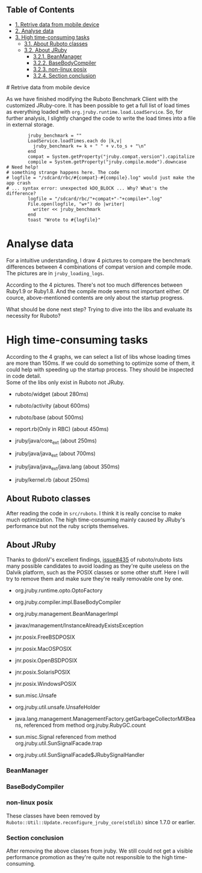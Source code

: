 <div id="table-of-contents">
<h2>Table of Contents</h2>
<div id="text-table-of-contents">
<ul>
<li><a href="#sec-1">1. Retrive data from mobile device</a></li>
<li><a href="#sec-2">2. Analyse data</a></li>
<li><a href="#sec-3">3. High time-consuming tasks</a>
<ul>
<li><a href="#sec-3-1">3.1. About Ruboto classes</a></li>
<li><a href="#sec-3-2">3.2. About JRuby</a>
<ul>
<li><a href="#sec-3-2-1">3.2.1. BeanManager</a></li>
<li><a href="#sec-3-2-2">3.2.2. BaseBodyCompiler</a></li>
<li><a href="#sec-3-2-3">3.2.3. non-linux posix</a></li>
<li><a href="#sec-3-2-4">3.2.4. Section conclusion</a></li>
</ul>
</li>
</ul>
</li>
</ul>
</div>
</div>
# Retrive data from mobile device

As we have finished modifying the Ruboto Benchmark Client with the customized JRuby-core. It has been possible to get a full list of load times as everything loaded with `org.jruby.runtime.load.LoadService`. So, for further analysis, I slightly changed the code to write the load times into a file in external storage.

            jruby_benchmark = ""
            LoadService.loadTimes.each do |k,v|
              jruby_benchmark += k + " " + v.to_s + "\n"
            end
            compat = System.getProperty("jruby.compat.version").capitalize
            compile = System.getProperty("jruby.compile.mode").downcase
    # Need help!
    # something strange happens here. The code
    # logfile = "/sdcard/rbc/#{compat}-#{compile}.log" would just make the app crash 
    # ... syntax error: unexpected kDO_BLOCK ... Why? What's the difference?
            logfile = "/sdcard/rbc/"+compat+"-"+compile+".log"
            File.open(logfile, "w+") do |writer|
              writer << jruby_benchmark
            end
            toast "Wrote to #{logfile}"

# Analyse data

For a intuitive understanding, I draw 4 pictures to compare the benchmark differences between 4 combinations of compat version and compile mode. The pictures are in `jruby_loading_logs`.

According to the 4 pictures. There's not too much differences between Ruby1.9 or Ruby1.8. And the compile mode seems not important either. Of cource, above-mentioned contents are only about the startup progress.

What should be done next step? Trying to dive into the libs and evaluate its necessity for Ruboto?

# High time-consuming tasks

According to the 4 graphs, we can select a list of libs whose loading times are more than 150ms. If we could do something to optimize some of them, it could help with speeding up the startup process. They should be inspected in code detail.   
Some of the libs only exist in Ruboto not JRuby.

-   ruboto/widget (about 280ms)

-   ruboto/activity (about 600ms)

-   ruboto/base (about 500ms)

-   report.rb(Only in RBC) (about 450ms)

-   jruby/java/core<sub>ext</sub> (about 250ms)

-   jruby/java/java<sub>ext</sub> (about 700ms)

-   jruby/java/java<sub>ext</sub>/java.lang (about 350ms)

-   jruby/kernel.rb (about 250ms)

## About Ruboto classes

After reading the code in `src/ruboto`. I think it is really concise to make much optimization. The high time-consuming mainly caused by JRuby's performance but not the ruby scripts themselves.

## About JRuby

Thanks to @donV's excellent findings, [issue#435](https://github.com/ruboto/ruboto/issues/435) of ruboto/ruboto lists many possible candidates to avoid loading as they're quite useless on the Dalvik platform, such as the POSIX classes or some other stuff. Here I will try to remove them and make sure they're really removable one by one.

-   org.jruby.runtime.opto.OptoFactory

-   org.jruby.compiler.impl.BaseBodyCompiler

-   org.jruby.management.BeanManagerImpl

-   javax/management/InstanceAlreadyExistsException

-   jnr.posix.FreeBSDPOSIX

-   jnr.posix.MacOSPOSIX

-   jnr.posix.OpenBSDPOSIX

-   jnr.posix.SolarisPOSIX

-   jnr.posix.WindowsPOSIX

-   sun.misc.Unsafe

-   org.jruby.util.unsafe.UnsafeHolder

-   java.lang.management.ManagementFactory.getGarbageCollectorMXBeans, referenced from method org.jruby.RubyGC.count

-   sun.misc.Signal referenced from method org.jruby.util.SunSignalFacade.trap

-   org.jruby.util.SunSignalFacade$JRubySignalHandler

### BeanManager

### BaseBodyCompiler

### non-linux posix

These classes have been removed by `Ruboto::Util::Update.reconfigure_jruby_core(stdlib)` since 1.7.0 or earlier.

### Section conclusion

After removing the above classes from jruby. We still could not get a visible performance promotion as they're quite not responsible to the high time-consuming.
